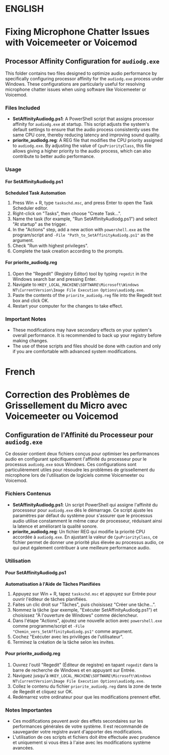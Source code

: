 
# ENGLISH
# Fixing Microphone Chatter Issues with Voicemeeter or Voicemod

## Processor Affinity Configuration for `audiodg.exe`

This folder contains two files designed to optimize audio performance by specifically configuring processor affinity for the `audiodg.exe` process under Windows. These configurations are particularly useful for resolving microphone chatter issues when using software like Voicemeeter or Voicemod.

### Files Included

- **SetAffinityAudiodg.ps1**: A PowerShell script that assigns processor affinity for `audiodg.exe` at startup. This script adjusts the system's default settings to ensure that the audio process consistently uses the same CPU core, thereby reducing latency and improving sound quality.
- **priorite_audiodg.reg**: A REG file that modifies the CPU priority assigned to `audiodg.exe`. By adjusting the value of `CpuPriorityClass`, this file allows giving a higher priority to the audio process, which can also contribute to better audio performance.

### Usage

#### For SetAffinityAudiodg.ps1

**Scheduled Task Automation**

1. Press Win + R, type `taskschd.msc`, and press Enter to open the Task Scheduler editor.
2. Right-click on "Tasks", then choose "Create Task...".
3. Name the task (for example, "Run SetAffinityAudiodg.ps1") and select "At startup" as the trigger.
4. In the "Actions" step, add a new action with `powershell.exe` as the program/script and `-File "Path_to_SetAffinityAudiodg.ps1"` as the argument.
5. Check "Run with highest privileges".
6. Complete the task creation according to the prompts.

#### For priorite_audiodg.reg

1. Open the "Regedit" (Registry Editor) tool by typing `regedit` in the Windows search bar and pressing Enter.
2. Navigate to `HKEY_LOCAL_MACHINE\SOFTWARE\Microsoft\Windows NT\CurrentVersion\Image File Execution Options\audiodg.exe`.
3. Paste the contents of the `priorite_audiodg.reg` file into the Regedit text box and click OK.
4. Restart your computer for the changes to take effect.

### Important Notes

- These modifications may have secondary effects on your system's overall performance. It is recommended to back up your registry before making changes.
- The use of these scripts and files should be done with caution and only if you are comfortable with advanced system modifications.

# French
# Correction des Problèmes de Grissellement du Micro avec Voicemeeter ou Voicemod

## Configuration de l'Affinité du Processeur pour `audiodg.exe`

Ce dossier contient deux fichiers conçus pour optimiser les performances audio en configurant spécifiquement l'affinité du processeur pour le processus `audiodg.exe` sous Windows. Ces configurations sont particulièrement utiles pour résoudre les problèmes de grissellement du microphone lors de l'utilisation de logiciels comme Voicemeeter ou Voicemod.

### Fichiers Contenus

- **SetAffinityAudiodg.ps1**: Un script PowerShell qui assigne l'affinité du processeur pour `audiodg.exe` dès le démarrage. Ce script ajuste les paramètres par défaut du système pour s'assurer que le processus audio utilise constamment le même cœur de processeur, réduisant ainsi la latence et améliorant la qualité sonore.
- **priorite_audiodg.reg**: Un fichier REG qui modifie la priorité CPU accordée à `audiodg.exe`. En ajustant la valeur de `CpuPriorityClass`, ce fichier permet de donner une priorité plus élevée au processus audio, ce qui peut également contribuer à une meilleure performance audio.

### Utilisation

#### Pour SetAffinityAudiodg.ps1

**Automatisation à l'Aide de Tâches Planifiées**

1. Appuyez sur Win + R, tapez `taskschd.msc` et appuyez sur Entrée pour ouvrir l'éditeur de tâches planifiées.
2. Faites un clic droit sur "Tâches", puis choisissez "Créer une tâche...".
3. Nommez la tâche (par exemple, "Exécuter SetAffinityAudiodg.ps1") et choisissez "À l'ouverture de Windows" comme déclencheur.
4. Dans l'étape "Actions", ajoutez une nouvelle action avec `powershell.exe` comme programme/script et `-File "Chemin_vers_SetAffinityAudiodg.ps1"` comme argument.
5. Cochez "Exécuter avec les privilèges de l'utilisateur".
6. Terminez la création de la tâche selon les invites.

#### Pour priorite_audiodg.reg

1. Ouvrez l'outil "Regedit" (Éditeur de registre) en tapant `regedit` dans la barre de recherche de Windows et en appuyant sur Entrée.
2. Naviguez jusqu'à `HKEY_LOCAL_MACHINE\SOFTWARE\Microsoft\Windows NT\CurrentVersion\Image File Execution Options\audiodg.exe`.
3. Collez le contenu du fichier `priorite_audiodg.reg` dans la zone de texte de Regedit et cliquez sur OK.
4. Redémarrez votre ordinateur pour que les modifications prennent effet.

### Notes Importantes

- Ces modifications peuvent avoir des effets secondaires sur les performances générales de votre système. Il est recommandé de sauvegarder votre registre avant d'apporter des modifications.
- L'utilisation de ces scripts et fichiers doit être effectuée avec prudence et uniquement si vous êtes à l'aise avec les modifications système avancées.
